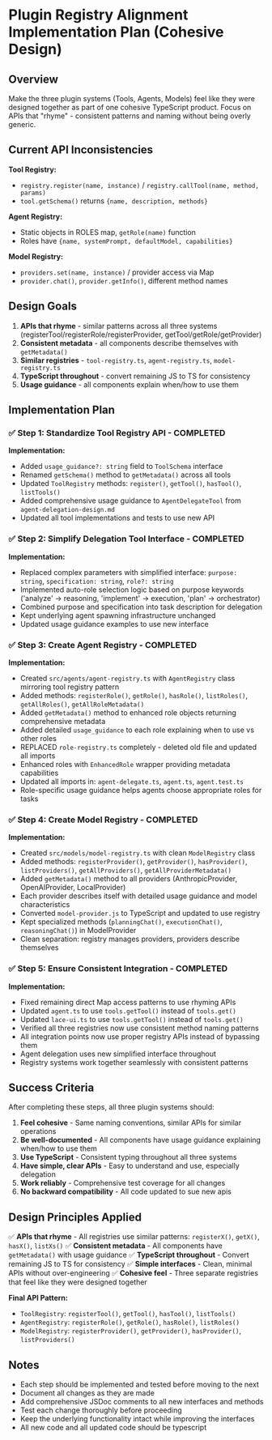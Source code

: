 # Plugin Registry Alignment Implementation Plan (Cohesive Design)

## Overview

Make the three plugin systems (Tools, Agents, Models) feel like they were designed together as part of one cohesive TypeScript product. Focus on APIs that "rhyme" - consistent patterns and naming without being overly generic.

## Current API Inconsistencies

**Tool Registry:**
- `registry.register(name, instance)` / `registry.callTool(name, method, params)`  
- `tool.getSchema()` returns `{name, description, methods}`

**Agent Registry:**
- Static objects in ROLES map, `getRole(name)` function
- Roles have `{name, systemPrompt, defaultModel, capabilities}`

**Model Registry:**
- `providers.set(name, instance)` / provider access via Map
- `provider.chat()`, `provider.getInfo()`, different method names

## Design Goals

1. **APIs that rhyme** - similar patterns across all three systems (registerTool/registerRole/registerProvider, getTool/getRole/getProvider)
2. **Consistent metadata** - all components describe themselves with `getMetadata()` 
3. **Similar registries** - `tool-registry.ts`, `agent-registry.ts`, `model-registry.ts`
4. **TypeScript throughout** - convert remaining JS to TS for consistency
5. **Usage guidance** - all components explain when/how to use them

## Implementation Plan

### ✅ Step 1: Standardize Tool Registry API - COMPLETED

**Implementation:**
- Added `usage_guidance?: string` field to `ToolSchema` interface
- Renamed `getSchema()` method to `getMetadata()` across all tools
- Updated `ToolRegistry` methods: `register()`, `getTool()`, `hasTool()`, `listTools()`
- Added comprehensive usage guidance to `AgentDelegateTool` from `agent-delegation-design.md`
- Updated all tool implementations and tests to use new API

### ✅ Step 2: Simplify Delegation Tool Interface - COMPLETED

**Implementation:**
- Replaced complex parameters with simplified interface: `purpose: string`, `specification: string`, `role?: string`
- Implemented auto-role selection logic based on purpose keywords ('analyze' → reasoning, 'implement' → execution, 'plan' → orchestrator)
- Combined purpose and specification into task description for delegation
- Kept underlying agent spawning infrastructure unchanged
- Updated usage guidance examples to use new interface

### ✅ Step 3: Create Agent Registry - COMPLETED

**Implementation:**
- Created `src/agents/agent-registry.ts` with `AgentRegistry` class mirroring tool registry pattern
- Added methods: `registerRole()`, `getRole()`, `hasRole()`, `listRoles()`, `getAllRoles()`, `getAllRoleMetadata()`
- Added `getMetadata()` method to enhanced role objects returning comprehensive metadata
- Added detailed `usage_guidance` to each role explaining when to use vs other roles
- REPLACED `role-registry.ts` completely - deleted old file and updated all imports
- Enhanced roles with `EnhancedRole` wrapper providing metadata capabilities
- Updated all imports in: `agent-delegate.ts`, `agent.ts`, `agent.test.ts`
- Role-specific usage guidance helps agents choose appropriate roles for tasks

### ✅ Step 4: Create Model Registry - COMPLETED

**Implementation:**
- Created `src/models/model-registry.ts` with clean `ModelRegistry` class
- Added methods: `registerProvider()`, `getProvider()`, `hasProvider()`, `listProviders()`, `getAllProviders()`, `getAllProviderMetadata()`
- Added `getMetadata()` method to all providers (AnthropicProvider, OpenAIProvider, LocalProvider)
- Each provider describes itself with detailed usage guidance and model characteristics
- Converted `model-provider.js` to TypeScript and updated to use registry
- Kept specialized methods (`planningChat()`, `executionChat()`, `reasoningChat()`) in ModelProvider
- Clean separation: registry manages providers, providers describe themselves

### ✅ Step 5: Ensure Consistent Integration - COMPLETED

**Implementation:**
- Fixed remaining direct Map access patterns to use rhyming APIs
- Updated `agent.ts` to use `tools.getTool()` instead of `tools.get()`
- Updated `lace-ui.ts` to use `tools.getTool()` instead of `tools.get()`
- Verified all three registries now use consistent method naming patterns
- All integration points now use proper registry APIs instead of bypassing them
- Agent delegation uses new simplified interface throughout
- Registry systems work together seamlessly with consistent patterns

## Success Criteria

After completing these steps, all three plugin systems should:

1. **Feel cohesive** - Same naming conventions, similar APIs for similar operations
2. **Be well-documented** - All components have usage guidance explaining when/how to use them
3. **Use TypeScript** - Consistent typing throughout all three systems
4. **Have simple, clear APIs** - Easy to understand and use, especially delegation
5. **Work reliably** - Comprehensive test coverage for all changes
6. **No backward compatibility** - All code updated to sue new apis

## Design Principles Applied

✅ **APIs that rhyme** - All registries use similar patterns: `registerX()`, `getX()`, `hasX()`, `listXs()`
✅ **Consistent metadata** - All components have `getMetadata()` with usage guidance
✅ **TypeScript throughout** - Convert remaining JS to TS for consistency
✅ **Simple interfaces** - Clean, minimal APIs without over-engineering
✅ **Cohesive feel** - Three separate registries that feel like they were designed together

**Final API Pattern:**
- `ToolRegistry`: `registerTool()`, `getTool()`, `hasTool()`, `listTools()`
- `AgentRegistry`: `registerRole()`, `getRole()`, `hasRole()`, `listRoles()`  
- `ModelRegistry`: `registerProvider()`, `getProvider()`, `hasProvider()`, `listProviders()`

## Notes

- Each step should be implemented and tested before moving to the next
- Document all changes as they are made
- Add comprehensive JSDoc comments to all new interfaces and methods
- Test each change thoroughly before proceeding
- Keep the underlying functionality intact while improving the interfaces
- All new code and all updated code should be typescript
